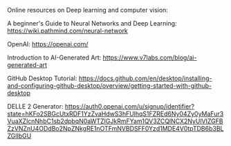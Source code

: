 Online resources on Deep learning and computer vision:

A beginner's Guide to Neural Networks and Deep Learning:
https://wiki.pathmind.com/neural-network

OpenAI:
https://openai.com/

Introduction to AI-Generated Art:
https://www.v7labs.com/blog/ai-generated-art

GitHub Desktop Tutorial:
https://docs.github.com/en/desktop/installing-and-configuring-github-desktop/overview/getting-started-with-github-desktop

DELLE 2 Generator:
https://auth0.openai.com/u/signup/identifier?state=hKFo2SBGcUtxRDF1YzZvaHdwS3hFUlhqS1FZREd6Ny04Zy0yMaFur3VuaXZlcnNhbC1sb2dpbqN0aWTZIGJkRmFYam1QV3ZCQlNCX2NyUlVIZGFBZzVNZnU4ODdBo2NpZNkgRE1nOTFmNVBDSFF0Yzd1MDE4V0tpTDB6b3BLZGlIbGU